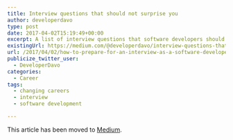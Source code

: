 ```yaml
---
title: Interview questions that should not surprise you
author: developerdavo
type: post
date: 2017-04-02T15:19:49+00:00
excerpt: A list of interview questions that software developers should be prepared for.
existingUrl: https://medium.com/@developerdavo/interview-questions-that-should-not-surprise-you-2ffed3f7d1b6
url: /2017/04/02/how-to-prepare-for-an-interview-as-a-software-developer-part-i/
publicize_twitter_user:
  - DeveloperDavo
categories:
  - Career
tags:
  - changing careers
  - interview
  - software development

---
```

This article has been moved to [Medium](https://medium.com/@developerdavo/interview-questions-that-should-not-surprise-you-2ffed3f7d1b6).
